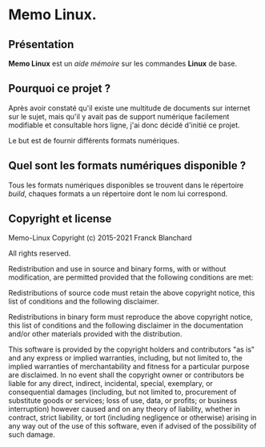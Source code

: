 # Memo Linux.
## Présentation
**Memo Linux** est un *aide mémoire* sur les commandes **Linux** de base.
## Pourquoi ce projet ?
Après avoir constaté qu'il existe une multitude de documents sur internet sur le sujet,
 mais qu'il y avait pas de support numérique facilement modifiable et consultable hors ligne,
  j'ai donc décidé d'initié ce projet.

Le but est de fournir différents formats numériques.

## Quel sont les formats numériques disponible ?

Tous les formats numériques disponibles se trouvent dans le répertoire *build*, chaques formats a un répertoire dont le nom lui correspond. 
## Copyright et license

Memo-Linux Copyright (c) 2015-2021 Franck Blanchard

All rights reserved.

Redistribution and use in source and binary forms, with or without modification, are permitted provided that the following conditions are met:

Redistributions of source code must retain the above copyright notice, this list of conditions and the following disclaimer.

Redistributions in binary form must reproduce the above copyright notice, this list of conditions and the following disclaimer in the documentation and/or other materials provided with the distribution.

This software is provided by the copyright holders and contributors "as is" and any express or implied warranties, including, but not limited to, the implied warranties of merchantability and fitness for a particular purpose are disclaimed. In no event shall the copyright owner or contributors be liable for any direct, indirect, incidental, special, exemplary, or consequential damages (including, but not limited to, procurement of substitute goods or services; loss of use, data, or profits; or business interruption) however caused and on any theory of liability, whether in contract, strict liability, or tort (including negligence or otherwise) arising in any way out of the use of this software, even if advised of the possibility of such damage.
